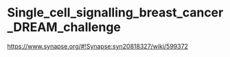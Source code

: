 # Single_cell_signalling_breast_cancer_DREAM_challenge
https://www.synapse.org/#!Synapse:syn20818327/wiki/599372
